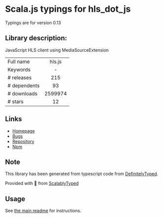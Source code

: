 
# Scala.js typings for hls_dot_js

Typings are for version 0.13

## Library description:
JavaScript HLS client using MediaSourceExtension

|                    |                 |
| ------------------ | :-------------: |
| Full name          | hls.js |
| Keywords           | - |
| # releases         | 215 |
| # dependents       | 93 |
| # downloads        | 2599974 |
| # stars            | 12 |

## Links
- [Homepage](https://github.com/video-dev/hls.js)
- [Bugs](https://github.com/video-dev/hls.js/issues)
- [Repository](https://github.com/video-dev/hls.js)
- [Npm](https://www.npmjs.com/package/hls.js)
    


## Note
This library has been generated from typescript code from [DefinitelyTyped](https://definitelytyped.org).

Provided with :purple_heart: from [ScalablyTyped](https://github.com/oyvindberg/ScalablyTyped)

## Usage
See [the main readme](../../readme.md) for instructions.



